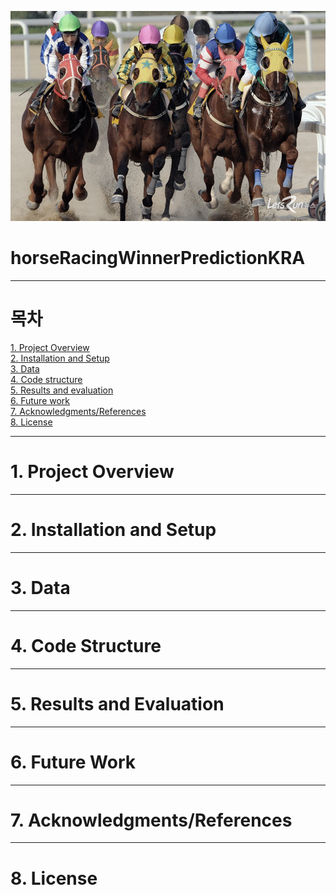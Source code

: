 <a class='anchor' id='top'></a>
<p align = "center"><img src = "https://github.com/Uberhunde88/horseRacingWinnerPredictionKRA/blob/main/src/horseRacingPressPhoto.png" width = "1200"></p>

# horseRacingWinnerPredictionKRA

---

# 목차
[1. Project Overview](https://github.com/Uberhunde88/horseRacingWinnerPredictionKRA#1-Project-Overview)  
[2. Installation and Setup](https://github.com/Uberhunde88/horseRacingWinnerPredictionKRA#2-Installation-and-Setup)  
[3. Data](https://github.com/Uberhunde88/horseRacingWinnerPredictionKRA#3-Data)  
[4. Code structure](https://github.com/Uberhunde88/horseRacingWinnerPredictionKRA#4-Code-Structure)  
[5. Results and evaluation](https://github.com/Uberhunde88/horseRacingWinnerPredictionKRA#5-Results-and-Evaluation)  
[6. Future work](https://github.com/Uberhunde88/horseRacingWinnerPredictionKRA#6-Future-Work)  
[7. Acknowledgments/References](https://github.com/Uberhunde88/horseRacingWinnerPredictionKRA#7-Acknowledgments%2FReferences)  
[8. License](https://github.com/Uberhunde88/horseRacingWinnerPredictionKRA#8-License)  

---
# 1. Project Overview

---
# 2. Installation and Setup

---
# 3. Data

---
# 4. Code Structure

---
# 5. Results and Evaluation

---
# 6. Future Work

---
# 7. Acknowledgments/References

---
# 8. License
